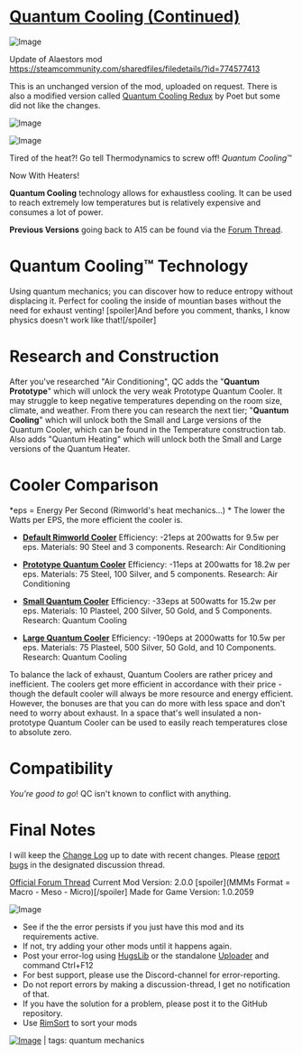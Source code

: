 # [Quantum Cooling (Continued)](https://steamcommunity.com/sharedfiles/filedetails/?id=2432699889)

![Image](https://i.imgur.com/buuPQel.png)

Update of Alaestors mod
https://steamcommunity.com/sharedfiles/filedetails/?id=774577413

This is an unchanged version of the mod, uploaded on request. 
There is also a modified version called [Quantum Cooling Redux](https://steamcommunity.com/sharedfiles/filedetails/?id=2293503296) by Poet but some did not like the changes.

![Image](https://i.imgur.com/pufA0kM.png)
	
![Image](https://i.imgur.com/Z4GOv8H.png)

Tired of the heat?! Go tell Thermodynamics to screw off! *Quantum Cooling*™

Now With Heaters!

**Quantum Cooling** technology allows for exhaustless cooling. It can be used to reach extremely low temperatures but is relatively expensive and consumes a lot of power.



**Previous Versions** going back to A15 can be found via the [Forum Thread](https://ludeon.com/forums/index.php?topic=26590.).

# Quantum Cooling™ Technology

Using quantum mechanics; you can discover how to reduce entropy without displacing it.
Perfect for cooling the inside of mountian bases without the need for exhaust venting!
[spoiler]And before you comment, thanks, I know physics doesn't work like that![/spoiler]

# Research and Construction

After you've researched "Air Conditioning", QC adds the "**Quantum Prototype**" which will unlock the very weak Prototype Quantum Cooler. It may struggle to keep negative temperatures depending on the room size, climate, and weather. From there you can research the next tier; "**Quantum Cooling**" which will unlock both the Small and Large versions of the Quantum Cooler, which can be found in the Temperature construction tab. Also adds "Quantum Heating" which will unlock both the Small and Large versions of the Quantum Heater.

# Cooler Comparison

*eps = Energy Per Second (Rimworld's heat mechanics...) *
The lower the Watts per EPS, the more efficient the cooler is.


-  **<ins>Default Rimworld Cooler</ins>** 
Efficiency: -21eps at 200watts for 9.5w per eps.
Materials:  90 Steel and 3 components.
Research: Air Conditioning

-  **<ins>Prototype Quantum Cooler</ins>** 
Efficiency: -11eps at 200watts for 18.2w per eps.
Materials:  75 Steel, 100 Silver, and 5 components.
Research: Air Conditioning

-  **<ins>Small Quantum Cooler</ins>**
Efficiency: -33eps at 500watts for 15.2w per eps.
Materials: 10 Plasteel, 200 Silver, 50 Gold, and 5 Components.
Research: Quantum Cooling

-  **<ins>Large Quantum Cooler</ins>**
Efficiency: -190eps at 2000watts for 10.5w per eps.
Materials:  75 Plasteel, 500 Silver, 50 Gold, and 10 Components.
Research: Quantum Cooling



To balance the lack of exhaust, Quantum Coolers are rather pricey and inefficient. The coolers get more efficient in accordance with their price - though the default cooler will always be more resource and energy efficient. However, the bonuses are that you can do more with less space and don't need to worry about exhaust. In a space that's well insulated a non-prototype Quantum Cooler can be used to easily reach temperatures close to absolute zero.

# Compatibility
  *You're good to go*! QC isn't known to conflict with anything.

# Final Notes

I will keep the [Change Log](http://steamcommunity.com/sharedfiles/filedetails//changelog/774577413/) up to date with recent changes. 
Please [report bugs](http://steamcommunity.com/workshop/filedetails/discussion/774577413/350543841944679742/) in the designated discussion thread.

[Official Forum Thread](https://ludeon.com/forums/index.php?topic=26590.0)
Current Mod Version: 2.0.0 [spoiler](MMMs Format = Macro - Meso - Micro)[/spoiler]
Made for Game Version: 1.0.2059

![Image](https://i.imgur.com/PwoNOj4.png)



-  See if the the error persists if you just have this mod and its requirements active.
-  If not, try adding your other mods until it happens again.
-  Post your error-log using [HugsLib](https://steamcommunity.com/workshop/filedetails/?id=818773962) or the standalone [Uploader](https://steamcommunity.com/sharedfiles/filedetails/?id=2873415404) and command Ctrl+F12
-  For best support, please use the Discord-channel for error-reporting.
-  Do not report errors by making a discussion-thread, I get no notification of that.
-  If you have the solution for a problem, please post it to the GitHub repository.
-  Use [RimSort](https://github.com/RimSort/RimSort/releases/latest) to sort your mods

 

[![Image](https://img.shields.io/github/v/release/emipa606/QuantumCooling?label=latest%20version&style=plastic&color=9f1111&labelColor=black)](https://steamcommunity.com/sharedfiles/filedetails/changelog/2432699889) | tags:  quantum mechanics

